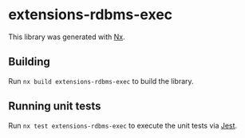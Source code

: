 <!--
SPDX-FileCopyrightText: 2023 Friedrich-Alexander-Universitat Erlangen-Nurnberg

SPDX-License-Identifier: AGPL-3.0-only
-->

# extensions-rdbms-exec

This library was generated with [Nx](https://nx.dev).

## Building

Run `nx build extensions-rdbms-exec` to build the library.

## Running unit tests

Run `nx test extensions-rdbms-exec` to execute the unit tests via [Jest](https://jestjs.io).

